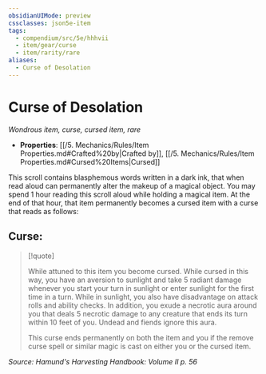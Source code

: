 ```yaml
---
obsidianUIMode: preview
cssclasses: json5e-item
tags:
  - compendium/src/5e/hhhvii
  - item/gear/curse
  - item/rarity/rare
aliases:
  - Curse of Desolation
---
```

# Curse of Desolation
*Wondrous item, curse, cursed item, rare*  

- **Properties**: [[/5. Mechanics/Rules/Item Properties.md#Crafted%20by\|Crafted by]], [[/5. Mechanics/Rules/Item Properties.md#Cursed%20Items\|Cursed]]

This scroll contains blasphemous words written in a dark ink, that when read aloud can permanently alter the makeup of a magical object. You may spend 1 hour reading this scroll aloud while holding a magical item. At the end of that hour, that item permanently becomes a cursed item with a curse that reads as follows:

## Curse:

> [!quote]  
> 
> While attuned to this item you become cursed. While cursed in this way, you have an aversion to sunlight and take 5 radiant damage whenever you start your turn in sunlight or enter sunlight for the first time in a turn. While in sunlight, you also have disadvantage on attack rolls and ability checks. In addition, you exude a necrotic aura around you that deals 5 necrotic damage to any creature that ends its turn within 10 feet of you. Undead and fiends ignore this aura.
> 
> This curse ends permanently on both the item and you if the remove curse spell or similar magic is cast on either you or the cursed item.


*Source: Hamund's Harvesting Handbook: Volume II p. 56*
